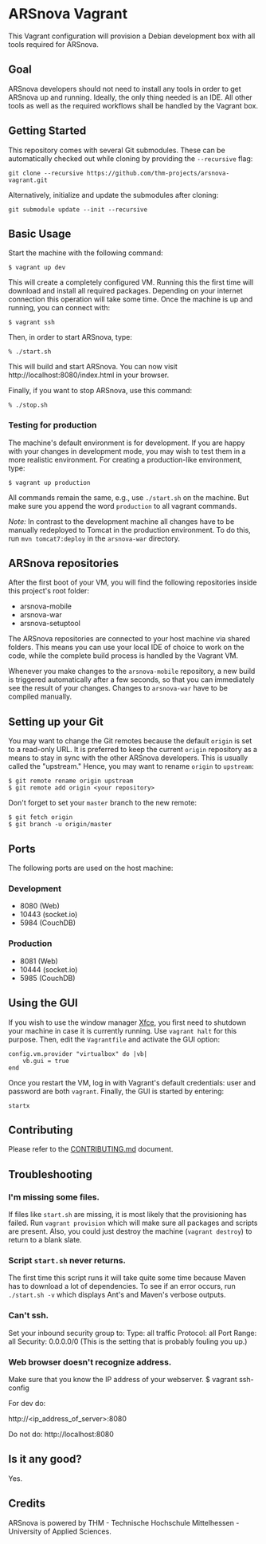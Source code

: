 # ARSnova Vagrant

This Vagrant configuration will provision a Debian development box with all tools required for ARSnova.

## Goal

ARSnova developers should not need to install any tools in order to get ARSnova up and running. Ideally, the only thing needed is an IDE. All other tools as well as the required workflows shall be handled by the Vagrant box.

## Getting Started

This repository comes with several Git submodules. These can be automatically checked out while cloning by providing the `--recursive` flag:

	git clone --recursive https://github.com/thm-projects/arsnova-vagrant.git

Alternatively, initialize and update the submodules after cloning:

	git submodule update --init --recursive

## Basic Usage

Start the machine with the following command:

	$ vagrant up dev

This will create a completely configured VM. Running this the first time will download and install all required packages. Depending on your internet connection this operation will take some time. Once the machine is up and running, you can connect with:

	$ vagrant ssh

Then, in order to start ARSnova, type:

	% ./start.sh

This will build and start ARSnova. You can now visit http://localhost:8080/index.html in your browser.

Finally, if you want to stop ARSnova, use this command:

	% ./stop.sh

### Testing for production

The machine's default environment is for development. If you are happy with your changes in development mode, you may wish to test them in a more realistic environment. For creating a production-like environment, type:

	$ vagrant up production

All commands remain the same, e.g., use `./start.sh` on the machine. But make sure you append the word `production` to all vagrant commands.

*Note:* In contrast to the development machine all changes have to be manually redeployed to Tomcat in the production environment. To do this, run `mvn tomcat7:deploy` in the `arsnova-war` directory.

## ARSnova repositories

After the first boot of your VM, you will find the following repositories inside this project's root folder:

- arsnova-mobile
- arsnova-war
- arsnova-setuptool

The ARSnova repositories are connected to your host machine via shared folders. This means you can use your local IDE of choice to work on the code, while the complete build process is handled by the Vagrant VM.

Whenever you make changes to the `arsnova-mobile` repository, a new build is triggered automatically after a few seconds, so that you can immediately see the result of your changes. Changes to `arsnova-war` have to be compiled manually.

## Setting up your Git

You may want to change the Git remotes because the default `origin` is set to a read-only URL. It is preferred to keep the current `origin` repository as a means to stay in sync with the other ARSnova developers. This is usually called the "upstream." Hence, you may want to rename `origin` to `upstream`:

	$ git remote rename origin upstream
	$ git remote add origin <your repository>

Don't forget to set your `master` branch to the new remote:

	$ git fetch origin
	$ git branch -u origin/master

## Ports

The following ports are used on the host machine:

### Development

- 8080 (Web)
- 10443 (socket.io)
- 5984 (CouchDB)

### Production

- 8081 (Web)
- 10444 (socket.io)
- 5985 (CouchDB)

## Using the GUI

If you wish to use the window manager [Xfce](http://www.xfce.org), you first need to shutdown your machine in case it is currently running. Use `vagrant halt` for this purpose. Then, edit the `Vagrantfile` and activate the GUI option:

	config.vm.provider "virtualbox" do |vb|
		vb.gui = true
	end

Once you restart the VM, log in with Vagrant's default credentials: user and password are both `vagrant`. Finally, the GUI is started by entering:

	startx

## Contributing

Please refer to the [CONTRIBUTING.md](CONTRIBUTING.md) document.

## Troubleshooting

### I'm missing some files.

If files like `start.sh` are missing, it is most likely that the provisioning has failed. Run `vagrant provision` which will make sure all packages and scripts are present. Also, you could just destroy the machine (`vagrant destroy`) to return to a blank slate.

### Script `start.sh` never returns.

The first time this script runs it will take quite some time because Maven has to download a lot of dependencies. To see if an error occurs, run `./start.sh -v` which displays Ant's and Maven's verbose outputs.

### Can't ssh.

Set your inbound security group to:
Type: all traffic
Protocol: all
Port Range: all
Security: 0.0.0.0/0     (This is the setting that is probably fouling you up.)

### Web browser doesn't recognize address.

Make sure that you know the IP address of your webserver.
$ vagrant ssh-config

For dev do:

http://<ip_address_of_server>:8080

Do not do:
http://localhost:8080

## Is it any good?

Yes.

## Credits

ARSnova is powered by THM - Technische Hochschule Mittelhessen - University of Applied Sciences.
